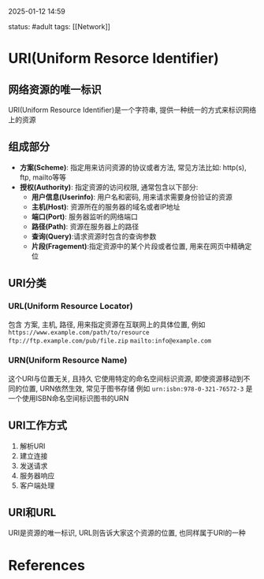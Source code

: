 2025-01-12    14:59

status: #adult 
tags: [[Network]]


# URI(Uniform Resorce Identifier)

## 网络资源的唯一标识

URI(Uniform Resource Identifier)是一个字符串, 提供一种统一的方式来标识网络上的资源

## 组成部分

- **方案(Scheme)**: 指定用来访问资源的协议或者方法, 常见方法比如: http(s), ftp, mailto等等
- **授权(Authority)**: 指定资源的访问权限, 通常包含以下部分: 
	- **用户信息(Userinfo)**: 用户名和密码, 用来请求需要身份验证的资源
	- **主机(Host)**: 资源所在的服务器的域名或者IP地址
	- **端口(Port)**: 服务器监听的网络端口
	- **路径(Path)**: 资源在服务器上的路径
	- **查询(Query)**:请求资源时包含的查询参数
	- **片段(Fragement)**:指定资源中的某个片段或者位置, 用来在网页中精确定位

## URI分类

### URL(Uniform Resource Locator)

包含 方案, 主机, 路径, 用来指定资源在互联网上的具体位置, 例如`https://www.example.com/path/to/resource`
`ftp://ftp.example.com/pub/file.zip`
`mailto:info@example.com`

### URN(Uniform Resource Name)

这个URI与位置无关, 且持久
它使用特定的命名空间标识资源, 即使资源移动到不同的位置, URN依然生效, 常见于图书存储
例如 `urn:isbn:978-0-321-76572-3` 是一个使用ISBN命名空间标识图书的URN

## URI工作方式

1. 解析URI
2. 建立连接
3. 发送请求
4. 服务器响应
5. 客户端处理

## URI和URL

URI是资源的唯一标识, URL则告诉大家这个资源的位置, 也同样属于URI的一种


# References

